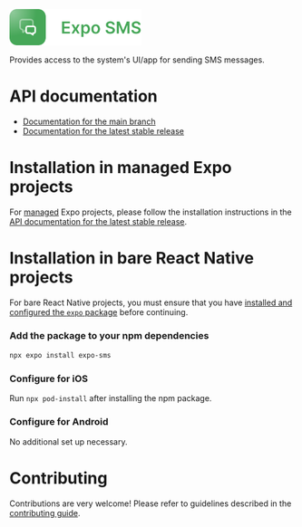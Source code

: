 <p>
  <a href="https://docs.expo.dev/versions/latest/sdk/sms/">
    <img
      src="../../.github/resources/expo-sms.svg"
      alt="expo-sms"
      height="64" />
  </a>
</p>

Provides access to the system's UI/app for sending SMS messages.

# API documentation

- [Documentation for the main branch](https://github.com/expo/expo/blob/main/docs/pages/versions/unversioned/sdk/sms.mdx)
- [Documentation for the latest stable release](https://docs.expo.dev/versions/latest/sdk/sms/)

# Installation in managed Expo projects

For [managed](https://docs.expo.dev/archive/managed-vs-bare/) Expo projects, please follow the installation instructions in the [API documentation for the latest stable release](https://docs.expo.dev/versions/latest/sdk/sms/).

# Installation in bare React Native projects

For bare React Native projects, you must ensure that you have [installed and configured the `expo` package](https://docs.expo.dev/bare/installing-expo-modules/) before continuing.

### Add the package to your npm dependencies

```sh
npx expo install expo-sms
```

### Configure for iOS

Run `npx pod-install` after installing the npm package.

### Configure for Android

No additional set up necessary.

# Contributing

Contributions are very welcome! Please refer to guidelines described in the [contributing guide](https://github.com/expo/expo#contributing).
